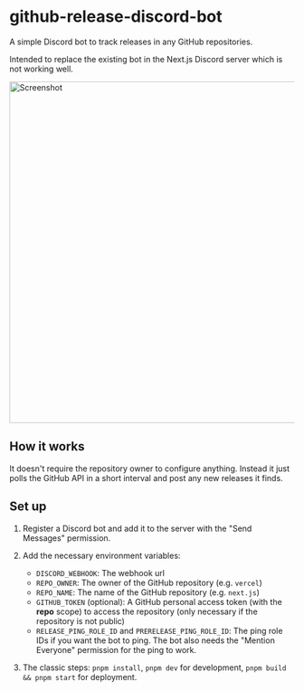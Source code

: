 # github-release-discord-bot

A simple Discord bot to track releases in any GitHub repositories.

Intended to replace the existing bot in the Next.js Discord server which is not working well.

<img width="604" alt="Screenshot" src="https://github.com/joulev/github-release-discord-bot/assets/44609036/6b5aa912-c663-4cfc-bfdc-2487da6721e7">

## How it works

It doesn't require the repository owner to configure anything. Instead it just polls the GitHub API in a short interval and post any new releases it finds.

## Set up

1. Register a Discord bot and add it to the server with the "Send Messages" permission.

2. Add the necessary environment variables:

   - `DISCORD_WEBHOOK`: The webhook url
   - `REPO_OWNER`: The owner of the GitHub repository (e.g. `vercel`)
   - `REPO_NAME`: The name of the GitHub repository (e.g. `next.js`)
   - `GITHUB_TOKEN` (optional): A GitHub personal access token (with the **repo** scope) to access the repository (only necessary if the repository is not public)
   - `RELEASE_PING_ROLE_ID` and `PRERELEASE_PING_ROLE_ID`: The ping role IDs if you want the bot to ping. The bot also needs the "Mention Everyone" permission for the ping to work.

3. The classic steps: `pnpm install`, `pnpm dev` for development, `pnpm build && pnpm start` for deployment.
